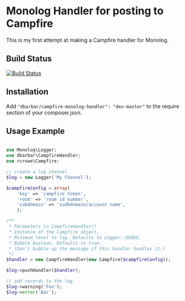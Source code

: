 # Monolog Handler for posting to Campfire

This is my first attempt at making a Campfire handler for Monolog.

## Build Status

[![Build Status](https://travis-ci.org/dbarbar/CampfireHandler.png?branch=master)](undefined)

## Installation

Add `"dbarbar/campfire-monolog-handler": "dev-master"` to the require section of your composer.json.

## Usage Example

````php

use Monolog\Logger;
use dbarbar\CampfireHandler;
use rcrowe\Campfire;

// create a log channel
$log = new Logger('My Channel');

$campfireConfig = array(
    'key' => 'campfire token',
    'room' => 'room id number',
    'subdomain' => 'sudbdomain/account name',
    );

/**
 * Parameters to CampfireHandler()
 * Instance of the Campfire object.
 * Minimum level to log. Defaults to Logger::DEBUG.
 * Bubble boolean. Defaults to true.
 * (Don't bubble up the message if this handler handles it.)
 */
$handler = new CampfireHandler(new Campfire($campfireConfig));

$log->pushHandler($handler);

// add records to the log
$log->warning('Foo');
$log->error('Bar');

````
